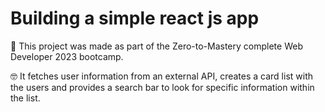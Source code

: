 # Building a simple react js app

💪 This project was made as part of the Zero-to-Mastery complete Web Developer 2023 bootcamp.

🤓 It fetches user information from an external API, creates a card list with the users and provides a search bar to look for specific information within the list.
